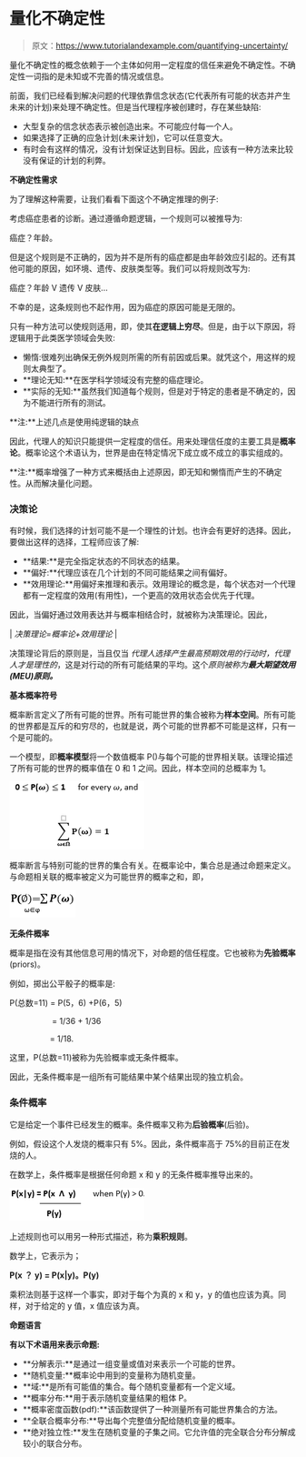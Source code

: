 # 量化不确定性

> 原文：<https://www.tutorialandexample.com/quantifying-uncertainty/>

量化不确定性的概念依赖于一个主体如何用一定程度的信任来避免不确定性。不确定性一词指的是未知或不完善的情况或信息。

前面，我们已经看到解决问题的代理依靠信念状态(它代表所有可能的状态并产生未来的计划)来处理不确定性。但是当代理程序被创建时，存在某些缺陷:

*   大型复杂的信念状态表示被创造出来。不可能应付每一个人。
*   如果选择了正确的应急计划(未来计划)，它可以任意变大。
*   有时会有这样的情况，没有计划保证达到目标。因此，应该有一种方法来比较没有保证的计划的利弊。

**不确定性需求**

为了理解这种需要，让我们看看下面这个不确定推理的例子:

考虑癌症患者的诊断。通过遵循命题逻辑，一个规则可以被推导为:

癌症？年龄。

但是这个规则是不正确的，因为并不是所有的癌症都是由年龄效应引起的。还有其他可能的原因，如环境、遗传、皮肤类型等。我们可以将规则改写为:

癌症？年龄 V 遗传 V 皮肤…

不幸的是，这条规则也不起作用，因为癌症的原因可能是无限的。

只有一种方法可以使规则适用，即，使其**在逻辑上穷尽**。但是，由于以下原因，将逻辑用于此类医学领域会失败:

*   懒惰:很难列出确保无例外规则所需的所有前因或后果。就凭这个，用这样的规则太典型了。
*   **理论无知:**在医学科学领域没有完整的癌症理论。
*   **实际的无知:**虽然我们知道每个规则，但是对于特定的患者是不确定的，因为不能进行所有的测试。

**注:**上述几点是使用纯逻辑的缺点

因此，代理人的知识只能提供一定程度的信任。用来处理信任度的主要工具是**概率论**。概率论这个术语认为，世界是由在特定情况下成立或不成立的事实组成的。

**注:**概率增强了一种方式来概括由上述原因，即无知和懒惰而产生的不确定性。从而解决量化问题。

### 决策论

有时候，我们选择的计划可能不是一个理性的计划。也许会有更好的选择。因此，要做出这样的选择，工程师应该了解:

*   **结果:**是完全指定状态的不同状态的结果。
*   **偏好:**代理应该在几个计划的不同可能结果之间有偏好。
*   **效用理论:**用偏好来推理和表示。效用理论的概念是，每个状态对一个代理都有一定程度的效用(有用性)，一个更高的效用状态会优先于代理。

因此，当偏好通过效用表达并与概率相结合时，就被称为决策理论。因此，

| *决策理论=概率论+效用理论* |

决策理论背后的原则是，当且仅当 *代理人选择产生最高预期效用的行动时，代理人才是理性的*，这是对行动的所有可能结果的平均。这个*原则被称为**最大期望效用(MEU)原则。***

**基本概率符号**

概率断言定义了所有可能的世界。所有可能世界的集合被称为**样本空间**。所有可能的世界都是互斥的和穷尽的，也就是说，两个可能的世界都不可能是这样，只有一个是可能的。

一个模型，即**概率模型**将一个数值概率 P()与每个可能的世界相关联。该理论描述了所有可能的世界的概率值在 0 和 1 之间。因此，样本空间的总概率为 1。

![Quantifying Uncertainty](img/1789a1ce34e2d10200ae6ec5c311ebc1.png)

概率断言与特别可能的世界的集合有关。在概率论中，集合总是通过命题来定义。与命题相关联的概率被定义为可能世界的概率之和，即，

![Quantifying Uncertainty 1](img/761e19e3e267cacc4f5e84d08f453c1e.png)

**无条件概率**

概率是指在没有其他信息可用的情况下，对命题的信任程度。它也被称为**先验概率** (priors)。

例如，掷出公平骰子的概率是:

P(总数=11) = P(5，6) +P(6，5)

                   = 1/36 + 1/36

                  = 1/18.      

这里，P(总数=11)被称为先验概率或无条件概率。

因此，无条件概率是一组所有可能结果中某个结果出现的独立机会。

### 条件概率

它是给定一个事件已经发生的概率。条件概率又称为**后验概率**(后验)。

例如，假设这个人发烧的概率只有 5%。因此，条件概率高于 75%的目前正在发烧的人。

在数学上，条件概率是根据任何命题 x 和 y 的无条件概率推导出来的。

![Quantifying Uncertainty 2](img/1322def09407f3c69bef44c3815ab883.png)

上述规则也可以用另一种形式描述，称为**乘积规则**。

数学上，它表示为；

**P(x** **？** **y) = P(x|y)。P(y)**

乘积法则基于这样一个事实，即对于每个为真的 x 和 y，y 的值也应该为真。同样，对于给定的 y 值，x 值应该为真。

**命题语言**

**有以下术语用来表示命题:**

*   **分解表示:**是通过一组变量或值对来表示一个可能的世界。
*   **随机变量:**概率论中用到的变量称为随机变量。
*   **域:**是所有可能值的集合。每个随机变量都有一个定义域。
*   **概率分布:**用于表示随机变量结果的粗体 P。
*   **概率密度函数(pdf):**该函数提供了一种测量所有可能世界集合的方法。
*   **全联合概率分布:**导出每个完整值分配给随机变量的概率。
*   **绝对独立性:**发生在随机变量的子集之间。它允许值的完全联合分布分解成较小的联合分布。
